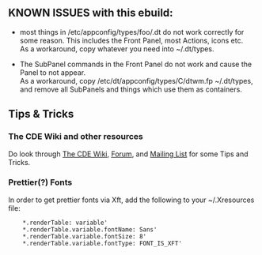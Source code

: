 ## KNOWN ISSUES with this ebuild:

 * most things in /etc/appconfig/types/foo/.dt do not work correctly for some reason. This includes the Front Panel, most Actions, icons etc.  
   As a workaround, copy whatever you need into ~/.dt/types.

 * The SubPanel commands in the Front Panel do not work and cause the Panel to not appear.  
   As a workaround, copy /etc/dt/appconfig/types/C/dtwm.fp ~/.dt/types, and remove all SubPanels and things which use them as containers.

## Tips & Tricks

### The CDE Wiki and other resources
			
Do look through [The CDE Wiki](https://sourceforge.net/p/cdesktopenv/wiki/Home/), [Forum](https://sourceforge.net/p/cdesktopenv/discussion/general/), and [Mailing List](https://sourceforge.net/p/cdesktopenv/mailman/cdesktopenv-devel/) for some Tips and Tricks.

### Prettier(?) Fonts

In order to get prettier fonts via Xft, add the following to your ~/.Xresources file:  

	    *.renderTable: variable'
	    *.renderTable.variable.fontName: Sans'
	    *.renderTable.variable.fontSize: 8'
	    *.renderTable.variable.fontType: FONT_IS_XFT'


